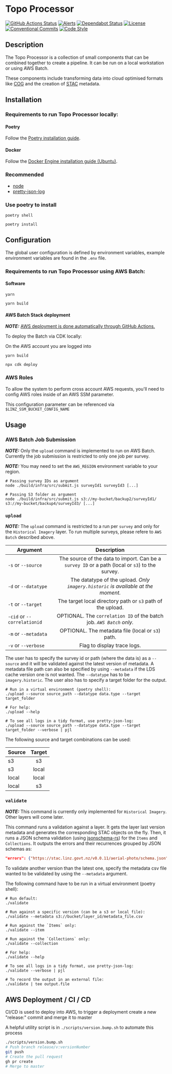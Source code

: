 # Topo Processor

[![GitHub Actions Status](https://github.com/linz/topo-processor/workflows/Build/badge.svg)](https://github.com/linz/topo-processor/actions)
[![Alerts](https://badgen.net/lgtm/alerts/g/linz/topo-processor?icon=lgtm&labelColor=2e3a44&label=Alerts&color=3dc64b)](https://lgtm.com/projects/g/linz/topo-processor/context:python)
[![Dependabot Status](https://badgen.net/dependabot/linz/topo-processor?icon=dependabot&labelColor=2e3a44&color=blue)](https://dependabot.com)
[![License](https://badgen.net/github/license/linz/processor-aerial-imagery?labelColor=2e3a44&label=License)](https://github.com/linz/topo-processor/blob/master/LICENSE)
[![Conventional Commits](https://badgen.net/badge/Commits/conventional?labelColor=2e3a44&color=EC5772)](https://conventionalcommits.org)
[![Code Style](https://badgen.net/badge/Code%20Style/black?labelColor=2e3a44&color=000000)](https://github.com/psf/black)

## Description

The Topo Processor is a collection of small components that can be combined together to create a pipeline. It can be run on a local workstation or using AWS Batch.

These components include transforming data into cloud optimised formats like [COG](https://www.cogeo.org/) and the creation of [STAC](http://stacspec.org/) metadata.

## Installation

### Requirements to run Topo Processor locally:

#### Poetry

Follow the [Poetry installation guide](https://python-poetry.org/docs/).

#### Docker

Follow the [Docker Engine installation guide (Ubuntu)](https://docs.docker.com/engine/install/ubuntu/).

### Recommended

- [node](https://nodejs.org/en/about/)
- [pretty-json-log](https://npmjs.com/package/pretty-json-log)

### Use poetry to install

```shell
poetry shell

poetry install
```

## Configuration

The global user configuration is defined by environment variables, example environment variables are found in the `.env` file.

### Requirements to run Topo Processor using AWS Batch:

#### Software

```shell
yarn

yarn build
```

#### AWS Batch Stack deployment

**_NOTE:_** [AWS deployment is done automatically through GitHub Actions.](#aws-deployment--ci--cd)

To deploy the Batch via CDK locally:

On the AWS account you are logged into

```shell
yarn build

npx cdk deploy
```

### AWS Roles

To allow the system to perform cross account AWS requests, you'll need to config AWS roles inside of an AWS SSM parameter.

This configuration parameter can be referenced via `$LINZ_SSM_BUCKET_CONFIG_NAME`

## Usage

### AWS Batch Job Submission

**_NOTE:_** Only the `upload` command is implemented to run on AWS Batch. Currently the job submission is restricted to only one job per survey.

**_NOTE:_** You may need to set the `AWS_REGION` environment variable to your region.

```shell
# Passing survey IDs as argument
node ./build/infra/src/submit.js surveyId1 surveyId3 [...]

# Passing S3 folder as argument
node ./build/infra/src/submit.js s3://my-bucket/backup2/surveyId1/ s3://my-bucket/backup4/surveyId3/ [...]
```

### `upload`

**_NOTE:_** The `upload` command is restricted to a run per `survey` and only for the `Historical Imagery` layer. To run multiple surveys, please refere to `AWS Batch` described above.

| Argument                    |                                           Description                                           |
| --------------------------- | :---------------------------------------------------------------------------------------------: |
| `-s` or `--source`          | The source of the data to import. Can be a `survey ID` or a path (local or `s3`) to the survey. |
| `-d` or `--datatype`        |        The datatype of the upload. _Only `imagery.historic` is available at the moment._        |
| `-t` or `--target`          |                   The target local directory path or `s3` path of the upload.                   |
| `-cid` or `--correlationid` |              OPTIONAL. The `correlation ID` of the batch job. _`AWS Batch` only._               |
| `-m` or `--metadata`        |                        OPTIONAL. The metadata file (local or `s3`) path.                        |
| `-v` or `--verbose`         |                                   Flag to display trace logs.                                   |

The user has to specify the survey id or path (where the data is) as a `--source` and it will be validated against the latest version of metadata. A metadata file path can also be specified by using `--metadata` if the LDS cache version one is not wanted. The `--datatype` has to be `imagery.historic`. The user also has to specify a target folder for the output.

```shell
# Run in a virtual environment (poetry shell):
./upload --source source_path --datatype data.type --target target_folder
```

```shell
# For help:
./upload --help
```

```shell
# To see all logs in a tidy format, use pretty-json-log:
./upload --source source_path --datatype data.type --target target_folder --verbose | pjl
```

The following source and target combinations can be used:

| Source | Target |
| ------ | :----: |
| s3     |   s3   |
| s3     | local  |
| local  | local  |
| local  |   s3   |

### `validate`

**_NOTE:_** This command is currently only implemented for `Historical Imagery`. Other layers will come later.

This command runs a validation against a layer. It gets the layer last version metadata and generates the corresponding STAC objects on the fly. Then, it runs a JSON schema validation (using [jsonschema-rs](https://github.com/Stranger6667/jsonschema-rs)) for the `Items` and `Collections`. It outputs the errors and their recurrences grouped by JSON schemas as:

```json
"errors": {"https://stac.linz.govt.nz/v0.0.11/aerial-photo/schema.json": {"'aerial-photo:run' is a required property": 4, "'aerial-photo:sequence_number' is a required property": 10}
```

To validate another version than the latest one, specify the metadata csv file wanted to be validated by using the `--metadata` argument.

The following command have to be run in a virtual environment (poetry shell):

```shell
# Run default:
./validate
```

```shell
# Run against a specific version (can be a s3 or local file):
./validate --metadata s3://bucket/layer_id/metadata_file.csv
```

```shell
# Run against the `Items` only:
./validate --item
```

```shell
# Run against the `Collections` only:
./validate --collection
```

```shell
# For help:
./validate --help
```

```shell
# To see all logs in a tidy format, use pretty-json-log:
./validate --verbose | pjl
```

```shell
# To record the output in an external file:
./validate | tee output.file
```

## AWS Deployment / CI / CD

CI/CD is used to deploy into AWS, to trigger a deployment create a new "release:" commit and merge it to master

A helpful utility script is in `./scripts/version.bump.sh` to automate this process

```bash
./scripts/version.bump.sh
# Push branch release/v:versionNumber
git push
# Create the pull request
gh pr create
# Merge to master
```

